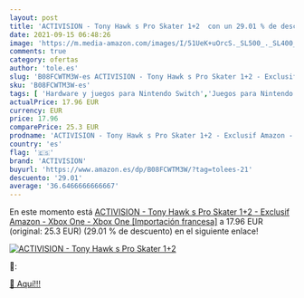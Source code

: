 ```yaml
---
layout: post
title: 'ACTIVISION - Tony Hawk s Pro Skater 1+2  con un 29.01 % de descuento'
date: 2021-09-15 06:48:26
image: 'https://m.media-amazon.com/images/I/51UeK+uOrcS._SL500_._SL400_.jpg'
comments: true
category: ofertas
author: 'tole.es'
slug: 'B08FCWTM3W-es ACTIVISION - Tony Hawk s Pro Skater 1+2 - Exclusif Amazon...'
sku: 'B08FCWTM3W-es'
tags: [ 'Hardware y juegos para Nintendo Switch','Juegos para Nintendo Switch','Videojuegos','activision','xbox', ]
actualPrice: 17.96 EUR
currency: EUR
price: 17.96
comparePrice: 25.3 EUR
prodname: 'ACTIVISION - Tony Hawk s Pro Skater 1+2 - Exclusif Amazon - Xbox One - Xbox One [Importación francesa]'
country: 'es'
flag: '🇪🇸'
brand: 'ACTIVISION'
buyurl: 'https://www.amazon.es/dp/B08FCWTM3W/?tag=tolees-21'
descuento: '29.01'
average: '36.6466666666667'
---
```


En este momento está [ACTIVISION - Tony Hawk s Pro Skater 1+2 - Exclusif Amazon - Xbox One - Xbox One [Importación francesa]](https://www.amazon.es/dp/B08FCWTM3W/?tag=tolees-21) a 17.96 EUR (original: 25.3 EUR) (29.01 %  de descuento) en el siguiente enlace!

[![ACTIVISION - Tony Hawk s Pro Skater 1+2 ](https://m.media-amazon.com/images/I/51UeK+uOrcS._SL500_._SL400_.jpg)](https://www.amazon.es/dp/B08FCWTM3W/?tag=tolees-21)

🔎:


[🛒 Aquí!!!](https://www.amazon.es/dp/B08FCWTM3W/?tag=tolees-21)
